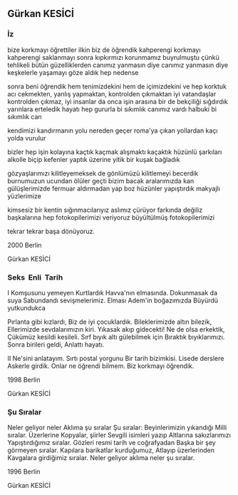 ## Gürkan KESİCİ

### İz

bize korkmayı öğrettiler ilkin
biz de öğrendik
kahperengi korkmayı
kahperengi
saklanmayı sonra
kıpkırmızı
korunmamız buyrulmuştu çünkü
tehlikeli bütün güzelliklerden
canımız yanmasın diye
canımız yanmasın diye
keşkelerle yaşamayı
göze aldık hep nedense

sonra beni öğrendik
hem tenimizdekini
hem de içimizdekini
ve hep korktuk
acı cekmekten, yanlış yapmaktan, kontrolden çıkmaktan
iyi vatandaşlar kontrolden çıkmaz, iyi insanlar da
onca işin arasına bir de bekçiliği sığdırdık
yarınlara erteledik hayatı hep gururla
bi sıkımlık canımız vardı halbuki
bi sıkımlık can

kendimizi kandırmanın yolu nereden geçer
roma'ya çıkan yollardan kaçı yolda vurulur

bizler hep işin kolayına kaçtık
kaçmak alışmaktı
kaçaktık
hüzünlü şarkıları alkolle biçip
kefenler yaptık
üzerine yitik bir kuşak bağladık

gözyaşlarımızı kilitleyemeksek de
gönlümüzü kilitlemeyi becerdik
burnumuzun ucundan ölüler geçti
bizim bacak aralarımızda kan
gülüşlerimizde fermuar
aldırmadan
yap boz hüzünler yapıştırdık
makyajlı yüzlerimize

kimsesiz bir kentin sığınmacılarıyız
aslımız çürüyor farkında değiliz
başkalarına hep fotokopilerimizi veriyoruz
büyültülmüş fotokopilerimizi

tekrar tekrar başa dönüyoruz.



2000 Berlin

Gürkan KESİCİ

### Seks  Enli  Tarih

I
Komşusunu yemeyen
Kurtlardık Havva'nın elmasında.
Dokunmasak da suya
Sabundandı sevişmelerimiz.
Elması Adem'in boğazımızda
Büyürdü yutkundukca

Pırlanta gibi kızlardı,
Biz de iyi çocuklardık.
Bileklerimizde altın bilezik,
Ellerimizde sevdalarımızın kiri.
Yıkasak akıp gidecekti!
Ne de olsa erkektik,
Çükümüz kesildi kesileli.
Sırf bıyık altı gülebilmek için
Bıraktık bıyıklarımızı.
Sonra birileri geldi,
Anlattı hayatı.


II
Ne'sini anlatayım.
Sırtı postal yorgunu
Bir tarih bizimkisi.
Lisede derslere
Askerle girdik.
Onlar ne öğrendi bilmem.
Biz korkmayı öğrendik.


1998 Berlin

Gürkan KESİCİ

### Şu Sıralar

Neler geliyor neler
Aklıma şu sıralar
Şu sıralar:
Beyinlerimizin yıkandığı
Milli sıralar.
Üzerlerine
Kopyalar, şiirler
Sevgili isimleri yazıp
Altlarına sakızlarımızı
Yapıştırdığımız sıralar.
Gözleri resmi tarih
ve coğrafyadan
Başka bir şey görmeyen sıralar.
Kapılara barikatlar kurduğumuz,
Atlayıp üzerlerinden
Kavgalara girdiğimiz sıralar.
Neler geliyor aklıma
neler şu sıralar.


1996 Berlin

Gürkan KESİCİ